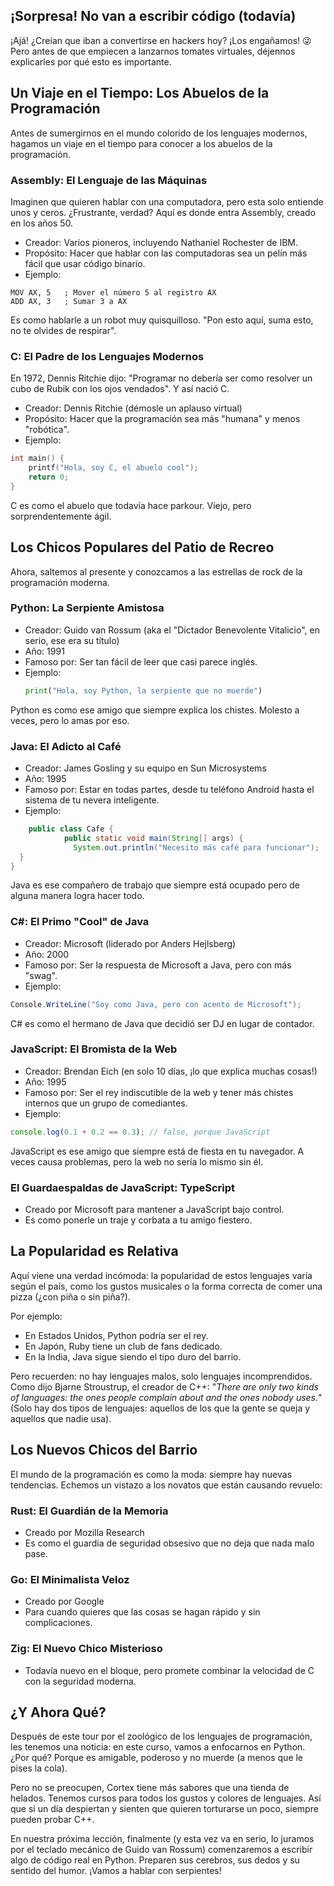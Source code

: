## ¡Sorpresa! No van a escribir código (todavía)

¡Ajá! ¿Creían que iban a convertirse en hackers hoy? ¡Los engañamos! 😜 Pero antes de que empiecen a
lanzarnos tomates virtuales, déjennos explicarles por qué esto es importante.

## Un Viaje en el Tiempo: Los Abuelos de la Programación

Antes de sumergirnos en el mundo colorido de los lenguajes modernos, hagamos un viaje en el tiempo
para conocer a los abuelos de la programación.

### Assembly: El Lenguaje de las Máquinas

Imaginen que quieren hablar con una computadora, pero esta solo entiende unos y ceros. ¿Frustrante,
verdad? Aquí es donde entra Assembly, creado en los años 50.

- Creador: Varios pioneros, incluyendo Nathaniel Rochester de IBM.
- Propósito: Hacer que hablar con las computadoras sea un pelín más fácil que usar código binario.
- Ejemplo:

```armasm
MOV AX, 5   ; Mover el número 5 al registro AX
ADD AX, 3   ; Sumar 3 a AX
```

Es como hablarle a un robot muy quisquilloso. "Pon esto aquí, suma esto, no te olvides de respirar".

### C: El Padre de los Lenguajes Modernos

En 1972, Dennis Ritchie dijo: "Programar no debería ser como resolver un cubo de Rubik con los ojos
vendados". Y así nació C.

- Creador: Dennis Ritchie (démosle un aplauso virtual)
- Propósito: Hacer que la programación sea más "humana" y menos "robótica".
- Ejemplo:

```c
int main() {
    printf("Hola, soy C, el abuelo cool");
    return 0;
}
```

C es como el abuelo que todavía hace parkour. Viejo, pero sorprendentemente ágil.

## Los Chicos Populares del Patio de Recreo

Ahora, saltemos al presente y conozcamos a las estrellas de rock de la programación moderna.

### Python: La Serpiente Amistosa

- Creador: Guido van Rossum (aka el "Dictador Benevolente Vitalicio", en serio, ese era su título)
- Año: 1991
- Famoso por: Ser tan fácil de leer que casi parece inglés.
- Ejemplo:
    ```python
    print("Hola, soy Python, la serpiente que no muerde")
    ```

Python es como ese amigo que siempre explica los chistes. Molesto a veces, pero lo amas por eso.

### Java: El Adicto al Café

- Creador: James Gosling y su equipo en Sun Microsystems
- Año: 1995
- Famoso por: Estar en todas partes, desde tu teléfono Android hasta el sistema de tu nevera
  inteligente.
- Ejemplo:

```java
    public class Cafe {
            public static void main(String[] args) {
              System.out.println("Necesito más café para funcionar");
  }
}
```

Java es ese compañero de trabajo que siempre está ocupado pero de alguna manera logra hacer todo.

### C#: El Primo "Cool" de Java

- Creador: Microsoft (liderado por Anders Hejlsberg)
- Año: 2000
- Famoso por: Ser la respuesta de Microsoft a Java, pero con más "swag".
- Ejemplo:

```csharp
Console.WriteLine("Soy como Java, pero con acento de Microsoft");
```

C# es como el hermano de Java que decidió ser DJ en lugar de contador.

### JavaScript: El Bromista de la Web

- Creador: Brendan Eich (en solo 10 días, ¡lo que explica muchas cosas!)
- Año: 1995
- Famoso por: Ser el rey indiscutible de la web y tener más chistes internos que un grupo de
  comediantes.
- Ejemplo:

```javascript
console.log(0.1 + 0.2 == 0.3); // false, porque JavaScript
```

JavaScript es ese amigo que siempre está de fiesta en tu navegador. A veces causa problemas, pero la
web no sería lo mismo sin él.

### El Guardaespaldas de JavaScript: TypeScript

- Creado por Microsoft para mantener a JavaScript bajo control.
- Es como ponerle un traje y corbata a tu amigo fiestero.

## La Popularidad es Relativa

Aquí viene una verdad incómoda: la popularidad de estos lenguajes varía según el país, como los
gustos musicales o la forma correcta de comer una pizza (¿con piña o sin piña?).

Por ejemplo:

- En Estados Unidos, Python podría ser el rey.
- En Japón, Ruby tiene un club de fans dedicado.
- En la India, Java sigue siendo el tipo duro del barrio.

Pero recuerden: no hay lenguajes malos, solo lenguajes incomprendidos. Como dijo Bjarne Stroustrup,
el creador de C++: "*There are only two kinds of languages: the ones people complain about and the
ones nobody uses.*" (Solo hay dos tipos de lenguajes: aquellos de los que la gente se queja y
aquellos que nadie usa).

## Los Nuevos Chicos del Barrio

El mundo de la programación es como la moda: siempre hay nuevas tendencias. Echemos un vistazo a los
novatos que están causando revuelo:

### Rust: El Guardián de la Memoria

- Creado por Mozilla Research
- Es como el guardia de seguridad obsesivo que no deja que nada malo pase.

### Go: El Minimalista Veloz

- Creado por Google
- Para cuando quieres que las cosas se hagan rápido y sin complicaciones.

### Zig: El Nuevo Chico Misterioso

- Todavía nuevo en el bloque, pero promete combinar la velocidad de C con la seguridad moderna.

## ¿Y Ahora Qué?

Después de este tour por el zoológico de los lenguajes de programación, les tenemos una noticia: en
este curso, vamos a enfocarnos en Python. ¿Por qué? Porque es amigable, poderoso y no muerde (a
menos que le pises la cola).

Pero no se preocupen, Cortex tiene más sabores que una tienda de helados. Tenemos cursos para todos
los gustos y colores de lenguajes. Así que si un día despiertan y sienten que quieren torturarse un
poco, siempre pueden probar C++.

En nuestra próxima lección, finalmente (y esta vez va en serio, lo juramos por el teclado mecánico
de Guido van Rossum) comenzaremos a escribir algo de código real en Python. Preparen sus cerebros,
sus dedos y su sentido del humor. ¡Vamos a hablar con serpientes!
